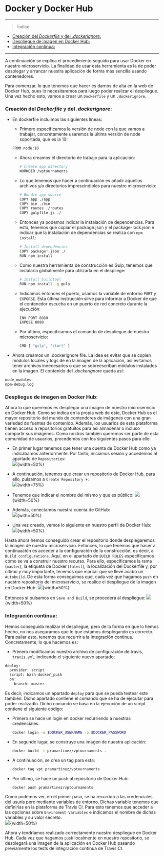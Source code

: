 # Docker y Docker Hub

___________________________________

> Índice

<!--ts-->
- [Creación del *Dockerfile* y del *.dockerignore*:](#dockerfile)
- [Despliegue de imagen en Docker Hub:](#dockerhub)
- [Integración continua:](#ci)
<!--te-->

__________________________________________

A continuación se explica el procedimiento seguido para usar Docker en nuestro microservicio. La finalidad de usar esta herramienta es la de poder desplegar y arrancar nuestra aplicación de forma más sencilla usando contenedores. 

Para comenzar, lo que tenemos que hacer es darnos de alta en la web de Docker Hub, pues lo necesitaremos para luego poder realizar el despliegue. Una vez hecho esto, vamos a crear un ```Dockerfile``` y un ```.dockerignore```.

### Creación del *Dockerfile* y del *.dockerignore*:

<a name="dockerfile"></a>

- En dockerfile incluimos las siguientes líneas:  
	- Primero especificamos la versión de node con la que vamos a trabajar, concretamente usaremos la última versión de node soportada, que es la 10:  
    ```bash
	FROM node:10
	```  
	
	- Ahora creamos el directorio de trabajo para la aplicación:  
		```bash
		# Create app directory
		WORKDIR /vptournaments
		```
	
	- Lo que tenemos que hacer a continuación es añadir aquellos archivos y/o directorios imprescindibles para nuestro microservicio:  
		```bash
		# Bundle app source
		COPY app ./app
		COPY bin ./bin
		COPY routes ./routes
		COPY gulpfile.js ./
		```

	- Entonces ya podemos indicar la instalación de dependencias. Para esto, tenemos que copiar el package.json y el package-lock.json e indicar que la instalación de dependencias se realiza con ```npm install```:  
		```bash
		# Install dependencies
		COPY package*.json ./
		RUN npm install
		```

	- Como nuestra herramienta de construcción es Gulp, tenemos que instalarla globalmente para utilizarla en el despliege:	
		```bash
		# Install buildtool
		RUN npm install -g gulp
		```

	- Indicamos entonces el puerto, usamos la variable de entorno ```PORT``` y ```EXPORSE```. Esta última instrucción sirve para informar a Docker de que el contenedor escucha en un puerto de red concreto durante la ejecución:
		```bash
		ENV PORT 8080
		EXPOSE 8080
		```

	- Por último, especificamos el comando de despliegue de nuestro microservicio:
		```bash
		CMD [ "gulp", "start" ]
		```

- Ahora creamos un .dockerignore file. La idea es evitar que se copien módulos locales y logs de en la imagen de la aplicación, así evitamos tener archivos innecesarios o que se sobreescriban módulos instalados en la imagen. El contenido del *.dockerignore* queda así:   
```bash  
node_modules
npm-debug.log
```   

### Despliegue de imagen en Docker Hub:

<a name="dockerhub"></a>

Ahora lo que queremos es desplegar una imagen de nuestro microservicio en Docker Hub. Como se indica en la propia web de este, Docker Hub es el mayor repositorio del mundo de contendores de imágenes con una gran variedad de fuentes de contenido. Además, los usuarios de esta plataforma tienen acceso a repositorios gratuitos para así almacenar o incluso compartir sus imágenes. Como nostros también queremos ser parte de esta comunidad de usuarios, procedemos con los siguientes pasos para ello:

- En primer lugar tenemos que tener una cuenta de Docker Hub como ya indicábamos anteriormente. Por tanto, iniciamos sesión y accedemos al apartado de ```Repositories```:  
![](images/docker1.png){width=50%}  

- A continuación, tenemos que crear un repositorio de Docker Hub, para ello, pulsamos a ```Create Repository +```:  
![](images/docker2.png){width=75%}  

- Tenemos que indicar el nombre del mismo y que es público:
![](images/docker3.png){width=50%}

- Además, conectamos nuestra cuenta de GitHub:  
![](images/docker4.png){with=50%} 

- Una vez creado, vemos lo siguiente en nuestro perfil de Docker Hub:  
![](images/docker5.png){width=50%}


Hasta ahora hemos conseguido crear el repositorio donde desplegaremos la imagen de nuestro microservicio. Entonces, lo que tenemos que hacer a continuación es acceder a la configuración de la construcción, es decir, a ```Build configurations```. Aquí, en el apartado de ```BUILD RULES``` especificamos cómo se va a construir nuestro recurso. Para ello, especificamos la rama (```master```), la etiqueta de Docker (```latest```), la localización del Dockerfile y, por último y muy importante, tenemos que marcar que se lleve acabo un ```Autobuild```. De esta forma conseguimos que, cada vez que hagamos ```push``` en nuestro repositorio del microservicio, se realice el despliegue de la imagen en Docker Hub:
![](images/docker6.png){width=50%}

Entonces si pulsamos en ```Save and Build```, se procederá al despliegue:
![](images/docker7.png){width=50%}


### Integración continua:

<a name="ci"></a>

Hemos conseguido realizar el despliegue, pero de la forma en que lo hemos hecho, no nos aseguramos que lo que estamos desplegando es correcto. Para paliar esto, tenemos que recurrir a la integración continua. Concretamente, lo que hacemos es:

- Primero modificamos nuestro archivo de configuración de travis, ```travis.yml```, indicando el siguiente nuevo apartado:  
```bash
deploy:
  provider: script
  script: bash docker_push
  on:
    branch: master
```  
Es decir, indicamos un apartado ```deploy``` para que se pueda testear este también. Dicho apartado contiene el comando que se ha de ejecutar para poder realizadlo. Dicho comando se basa en la ejecución de un script contiene el siguiente código:  
- Primero se hace un login en docker recurriendo a nuestras credenciales.
	```bash
	docker login -u $DOCKER_USERNAME -p $DOCKER_PASSWORD
	```  
- En segundo lugar, se construye una imagen de nuestra aplicación:  
	```bash
	docker build -t pramartinez/vptournaments .
	```  
- A continuación, se crea un tag para esta:  
	```bash
	docker tag vpt pramartinez/vptournaments
	```  
- Por último, se hace un push al repositorio de Docker Hub:  
	```bash
	docker push pramartinez/vptournaments
	```

Como podemos ver, en el primer paso, se ha recurrido a las credenciales del usuria pero mediante variables de entorno. Dichas variable tenemos que definirlas en la plataforma de Travis CI. Para esto tenemos que acceder a las opciones sobre ```Enviroment Variables``` e indicamos el nombre de dichas variables y su valor secreto:  
![](images/travis.png){width=50%}

Ahora y tendríamos realizado correctamente nuestro despliegue en Docker Hub. Cada vez que hagamos ```push``` localmente en nuestro repositorio, se desplegará una imagen de la aplicación en Docker Hub pasando previamente los tests de integración continua de Travis CI.


